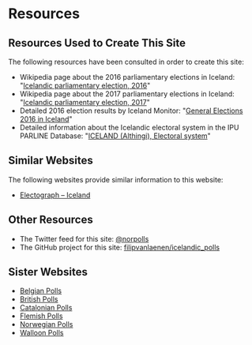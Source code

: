 # Resources

## Resources Used to Create This Site

The following resources have been consulted in order to create this site:

+ Wikipedia page about the 2016 parliamentary elections in Iceland: "[Icelandic parliamentary election, 2016](https://en.wikipedia.org/wiki/Icelandic_parliamentary_election,_2016)"
+ Wikipedia page about the 2017 parliamentary elections in Iceland: "[Icelandic parliamentary election, 2017](https://en.wikipedia.org/wiki/Icelandic_parliamentary_election,_2017)"
+ Detailed 2016 election results by Iceland Monitor: "[General Elections 2016 in Iceland](http://icelandmonitor.mbl.is/elections2016/)"
+ Detailed information about the Icelandic electoral system in the IPU PARLINE Database: "[ICELAND (Althingi), Electoral system](http://www.ipu.org/parline-e/reports/2143_B.htm)"

## Similar Websites

The following websites provide similar information to this website:

+ [Electograph – Iceland](http://www.electograph.com/search/label/Iceland)

## Other Resources

+ The Twitter feed for this site: [@norpolls](https://twitter.com/is_polls)
+ The GitHub project for this site: [filipvanlaenen/icelandic_polls](https://github.com/filipvanlaenen/icelandic_polls)

## Sister Websites

+ [Belgian Polls](https://filipvanlaenen.github.io/belgian_polls/)
+ [British Polls](https://filipvanlaenen.github.io/british_polls/)
+ [Catalonian Polls](https://filipvanlaenen.github.io/catalonian_polls/)
+ [Flemish Polls](https://filipvanlaenen.github.io/flemish_polls/)
+ [Norwegian Polls](https://filipvanlaenen.github.io/norwegian_polls/)
+ [Walloon Polls](https://filipvanlaenen.github.io/walloon_polls/)

